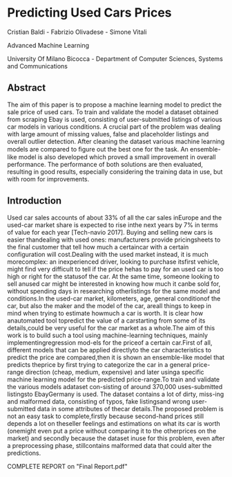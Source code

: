 # Predicting Used Cars Prices

Cristian Baldi - Fabrizio Olivadese - Simone Vitali

Advanced Machine Learning

University Of Milano Bicocca - Department of Computer Sciences, Systems and Communications

## Abstract
The aim of this paper is to propose a machine learning model to predict the sale price of used cars. To train and validate the model a dataset obtained from scraping Ebay is used, consisting of user-submitted listings of various car models in various conditions. A crucial part of the problem was dealing with large amount of missing values, false and placeholder listings and overall outlier detection. After cleaning the dataset various machine learning models are compared to ﬁgure out the best one for the task. An ensemble-like model is also developed which proved a small improvement in overall performance. The performance of both solutions are then evaluated, resulting in good results, especially considering the training data in use, but with room for improvements.
## Introduction
Used car sales accounts of about 33% of all the car sales inEurope and the used-car market share is expected to rise inthe next years by 7% in terms of value for each year [Tech-navio 2017].  Buying and selling new cars is easier thandealing  with  used  ones:  manufacturers  provide  pricingsheets to the final customer that tell how much a certaincar with a certain configuration will cost.Dealing  with  the  used  market  instead,  it  is  much  morecomplex: an inexperienced driver, looking to purchase itsfirst vehicle, might find very difficult to tell if the price hehas to pay for an used car is too high or right for the statusof the car.  At the same time, someone looking to sell anused car might be interested in knowing how much it canbe sold for,  without spending days in researching otherlistings for the same model and conditions.In the used-car market, kilometers, age, general conditionof the car, but also the maker and the model of the car, areall things to keep in mind when trying to estimate howmuch a car is worth. It is clear how anautomated tool topredict the value of a carstarting from some of its details,could be very useful for the car market as a whole.The aim of this work is to build such a tool using machine-learning techniques, mainly implementingregression mod-els for the priceof a certain car.First of all, different models that can be applied directlyto the car characteristics to predict the price are compared,then it is shown an ensemble-like model that predicts theprice by first trying to categorize the car in a general price-range direction (cheap, medium, expensive) and later usinga specific machine learning model for the predicted price-range.To  train  and  validate  the  various  models  adataset  con-sisting of around 370,000 uses-submitted listingsto EbayGermany is used. The dataset contains a lot of dirty, miss-ing and malformed data, consisting of typos, fake listingsand wrong user-submitted data in some attributes of thecar details.The  proposed  problem  is  not  an  easy  task  to  complete,firstly because second-hand prices still depends a lot on theseller feelings and estimations on what its car is worth (onemight even put a price without comparing it to the otherprices on the market) and secondly because the dataset inuse for this problem, even after a preprocessing phase, stillcontains malformed data that could alter the predictions.



COMPLETE REPORT on "Final Report.pdf"
